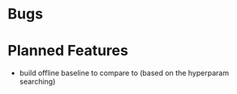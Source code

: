 # Bugs

# Planned Features
- build offline baseline to compare to (based on the hyperparam searching)
